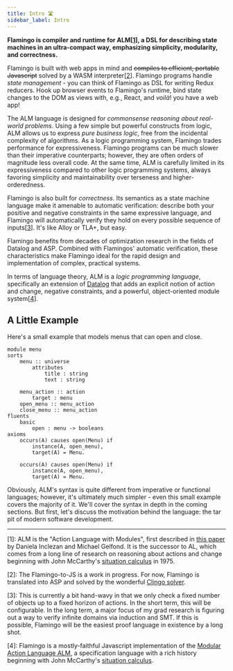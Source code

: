 ```yaml
---
title: Intro 🛣️
sidebar_label: Intro 
---
```


**Flamingo is compiler and runtime for ALM[[1](#1)], a DSL for describing state
machines in an ultra-compact way, emphasizing simplicity, modularity, and
correctness.** 

Flamingo is built with web apps in mind and ~~compiles to efficient, portable
Javascript~~ solved by a WASM interpreter[[2](#2)].
Flamingo programs handle _state management_ - you can think of Flamingo as DSL for writing
Redux reducers. Hook up browser events to Flamingo's runtime, bind state changes
to the DOM as views with, e.g., React, and _voilà_! you have a web app!

The ALM language is designed for _commonsense reasoning about real-world
problems_. Using a few simple but powerful constructs from logic, ALM allows
us to express _pure business logic_, free from the incidental complexity of
algorithms. As a logic programming system, Flamingo trades performance for
expressiveness. Flamingo programs can be much slower than their imperative
counterparts; however, they are often orders of magnitude less overall code.
At the same time, ALM is carefully limited in its expressiveness compared to other
logic programming systems, always favoring simplicity and maintainability over
terseness and higher-orderedness.

Flamingo is also built for _correctness_. Its semantics as a state machine language
make it amenable to automatic verification: describe both your positive and negative
constraints in the same expressive language, and Flamingo will automatically verify
they hold on every possible sequence of inputs[[3](#3)]. It's like Alloy or TLA+, but easy.

Flamingo benefits from decades of optimization research in the fields of
Datalog and ASP. Combined with Flamingos' automatic verification, these
characteristics make Flamingo ideal for the rapid design and implementation of
complex, practical systems. 

In terms of language theory, ALM is a _logic programming language_, specifically
an extension of [Datalog](https://en.wikipedia.org/wiki/Datalog) that adds an explicit
notion of action and change, negative constraints, and a powerful, object-oriented module
system[[4](#4)].
  
## A Little Example

Here's a small example that models menus that can open and close.
```alm
module menu
sorts
    menu :: universe
        attributes
            title : string
            text : string

    menu_action :: action
        target : menu
    open_menu :: menu_action
    close_menu :: menu_action
fluents
    basic
        open : menu -> booleans
axioms
    occurs(A) causes open(Menu) if
        instance(A, open_menu),
        target(A) = Menu.

    occurs(A) causes open(Menu) if
        instance(A, open_menu),
        target(A) = Menu.
```

Obviously, ALM's syntax is quite different from imperative
or functional languages; however, it's ultimately much simpler - even
this small example covers the majority of it. We'll cover the syntax
in depth in the coming sections. But first, let's discuss the motivation
behind the language: the tar pit of modern software development.

----------------
[<a name="1">1</a>]: ALM is the "Action Language with Modules", first described in
[this paper](https://arxiv.org/abs/1505.05022) by Daniela Inclezan and Michael Gelfond.
It is the successor to AL, which comes from a long line of research on reasoning about
actions and change beginning with John McCarthy's
[situation calculus](https://en.wikipedia.org/wiki/Situation_calculus) in 1975.

[<a name="2">2</a>]: The Flamingo-to-JS is a work in progress. For now, Flamingo is translated
into ASP and solved by the wonderful [Clingo solver](https://github.com/potassco/clingo).

[<a name="3">3</a>]: This is currently a bit hand-wavy in that we only check a fixed number of
objects up to a fixed horizon of actions. In the short term, this will be configurable. In the 
long term, a major focus of my grad research is figuring out a way to verify infinite domains
via induction and SMT. If this is possible, Flamingo will be the easiest proof language in existence
by a long shot.

[<a name="4">4</a>]: Flamingo is a mostly-faithful Javascript implementation of the
[Modular Action Language ALM](https://arxiv.org/abs/1505.05022), a specification language
with a rich history beginning with John McCarthy's
[situation calculus](https://en.wikipedia.org/wiki/Situation_calculus).
